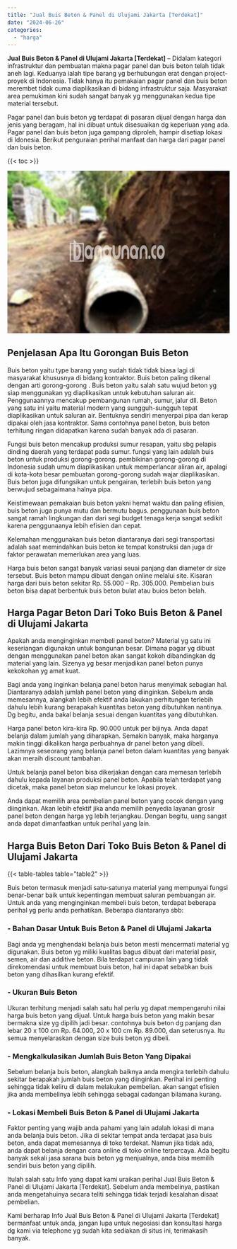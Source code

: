 ```yaml
---
title: "Jual Buis Beton & Panel di Ulujami Jakarta [Terdekat]"
date: "2024-06-26"
categories: 
  - "harga"
---
```


**Jual Buis Beton & Panel di Ulujami Jakarta \[Terdekat\]** – Didalam kategori infrastruktur dan pembuatan makna pagar panel dan buis beton telah tidak aneh lagi. Keduanya ialah tipe barang yg berhubungan erat dengan project-proyek di Indonesia. Tidak hanya itu pemakaian pagar panel dan buis beton merembet tidak cuma diaplikasikan di bidang infrastruktur saja. Masyarakat area pemukiman kini sudah sangat banyak yg menggunakan kedua tipe material tersebut.

Pagar panel dan buis beton yg terdapat di pasaran dijual dengan harga dan jenis yang beragam, hal ini dibuat untuk disesuaikan dg keperluan yang ada. Pagar panel dan buis beton juga gampang diproleh, hampir disetiap lokasi di Idonesia. Berikut penguraian perihal manfaat dan harga dari pagar panel dan buis beton.

{{< toc >}}

![Jual Buis Beton & Panel di Ulujami Jakarta [Terdekat]](/images/jual-panel-buis-beton-murah-14.png)

## Penjelasan Apa Itu Gorongan Buis Beton

Buis beton yaitu type barang yang sudah tidak tidak biasa lagi di masyarakat khususnya di bidang kontraktor. Buis beton paling dikenal dengan arti gorong-gorong . Buis beton yaitu salah satu wujud beton yg siap menggunakan yg diaplikasikan untuk kebutuhan saluran air. Penggunaannya mencakup pembangunan rumah, sumur, jalur dll. Beton yang satu ini yaitu material modern yang sungguh-sungguh tepat diaplikasikan untuk saluran air. Bentuknya sendiri menyerpai pipa dan kerap dipakai oleh jasa kontraktor. Sama contohnya panel beton, buis beton terhitung ringan didapatkan karena sudah banyak ada di pasaran.

Fungsi buis beton mencakup produksi sumur resapan, yaitu sbg pelapis dinding daerah yang terdapat pada sumur. fungsi yang lain adalah buis beton untuk produksi gorong-gorong. pembikinan gorong-gorong di Indonesia sudah umum diaplikasikan untuk memperlancar aliran air, apalagi di kota-kota besar pembuatan gorong-gorong sudah wajar diaplikasikan. Buis beton juga difungsikan untuk pengairan, terlebih buis beton yang berwujud sebagaimana halnya pipa.

Keistimewaan pemakaian buis beton yakni hemat waktu dan paling efisien, buis beton juga punya mutu dan bermutu bagus. penggunaan buis beton sangat ramah lingkungan dan dari segi budget tenaga kerja sangat sedikit karena penggunaanya lebih efisien dan cepat.

Kelemahan menggunakan buis beton diantaranya dari segi transportasi adalah saat memindahkan buis beton ke tempat konstruksi dan juga dr faktor perawatan memerlukan area yang luas.

Harga buis beton sangat banyak variasi seuai panjang dan diameter dr size tersebut. Buis beton mampu dibuat dengan online melalui site. Kisaran harga dari buis beton sekitar Rp. 55.000 – Rp. 305.000. Pembelian buis beton bisa dapat berbentuk buis beton bulat atau buios beton belah.

## Harga Pagar Beton Dari Toko Buis Beton & Panel di Ulujami Jakarta

Apakah anda menginginkan membeli panel beton? Material yg satu ini keseriangan digunakan untuk bangunan besar. Dimana pagar yg dibuat dengan menggunakan panel beton akan sangat kokoh dibandingkan dg material yang lain. Sizenya yg besar menjadikan panel beton punya kekokohan yg amat kuat.

Bagi anda yang inginkan belanja panel beton harus menyimak sebagian hal. Diantaranya adalah jumlah panel beton yang diinginkan. Sebelum anda memesannya, alangkah lebih efektif anda lakukan perhitungan terlebih dahulu lebih kurang berapakah kuantitas beton yang dibutuhkan nantinya. Dg begitu, anda bakal belanja sesuai dengan kuantitas yang dibutuhkan.

Harga panel beton kira-kira Rp. 90.000 untuk per bijinya. Anda dapat belanja dalam jumlah yang diharapkan. Semakin banyak, maka harganya makin tinggi dikalikan harga perbuahnya dr panel beton yang dibeli. Lazimnya seseorang yang belanja panel beton dalam kuantitas yang banyak akan meraih discount tambahan.

Untuk belanja panel beton bisa dikerjakan dengan cara memesan terlebih dahulu kepada layanan produksi panel beton. Apabila telah terdapat yang dicetak, maka panel beton siap meluncur ke lokasi proyek.

Anda dapat memilih area pembelian panel beton yang cocok dengan yang diinginkan. Akan lebih efektif jika anda memilih penyedia layanan grosir panel beton dengan harga yg lebih terjangkau. Dengan begitu, uang sangat anda dapat dimanfaatkan untuk perihal yang lain.

## Harga Buis Beton Dari Toko Buis Beton & Panel di Ulujami Jakarta

{{< table-tables table="table2" >}}

Buis beton termasuk menjadi satu-satunya material yang mempunyai fungsi benar-benar baik untuk kepentingan membuat saluran pembuangan air. Untuk anda yang menginginkan membeli buis beton, terdapat beberapa perihal yg perlu anda perhatikan. Beberapa diantaranya sbb:

### \- Bahan Dasar Untuk Buis Beton & Panel di Ulujami Jakarta

Bagi anda yg menghendaki belanja buis beton mesti mencermati material yg digunakan. Buis beton yg miliki kualitas bagus dibuat dari material pasir, semen, air dan additive beton. Bila terdapat campuran lain yang tidak direkomendasi untuk membuat buis beton, hal ini dapat sebabkan buis beton yang dihasilkan kurang efektif.

### \- Ukuran Buis Beton

Ukuran terhitung menjadi salah satu hal perlu yg dapat mempengaruhi nilai harga buis beton yang dijual. Untuk harga buis beton yang makin besar bermakna size yg dipilih jadi besar. contohnya buis beton dg panjang dan lebar 20 x 100 cm Rp. 64.000, 20 x 100 cm Rp. 89.000, dan seterusnya. Itu semua menyelaraskan dengan size buis beton yg dibeli.

### \- Mengkalkulasikan Jumlah Buis Beton Yang Dipakai

Sebelum belanja buis beton, alangkah baiknya anda mengira terlebih dahulu sekitar berapakah jumlah buis beton yang diinginkan. Perihal ini penting sehingga tidak keliru di dalam melakukan pembelian. akan sangat efisien jika anda membelinya lebih sehingga sebagai cadangan bilamana kurang.

### \- Lokasi Membeli Buis Beton & Panel di Ulujami Jakarta

Faktor penting yang wajib anda pahami yang lain adalah lokasi di mana anda belanja buis beton. Jika di sekitar tempat anda terdapat jasa buis beton, anda dapat memesannya di toko terdekat. Namun jika tidak ada, anda dapat belanja dengan cara online di toko online terpercaya. Ada begitu banyak sekali jasa sarana buis beton yg menjualnya, anda bisa memilih sendiri buis beton yang dipilih.

Itulah salah satu Info yang dapat kami uraikan perihal Jual Buis Beton & Panel di Ulujami Jakarta \[Terdekat\]. Sebelum anda membelinya, pastikan anda mengetahuinya secara teliti sehingga tidak terjadi kesalahan disaat pembelian.

Kami berharap Info Jual Buis Beton & Panel di Ulujami Jakarta \[Terdekat\] bermanfaat untuk anda, jangan lupa untuk negosiasi dan konsultasi harga dg kami via telephone yg sudah kita sediakan di situs ini, terimakasih banyak.
